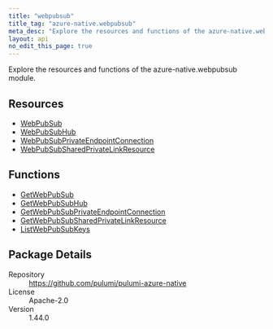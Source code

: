 ```yaml
---
title: "webpubsub"
title_tag: "azure-native.webpubsub"
meta_desc: "Explore the resources and functions of the azure-native.webpubsub module."
layout: api
no_edit_this_page: true
---
```


<!-- WARNING: this file was generated by Pulumi Docs Generator. -->
<!-- Do not edit by hand unless you're certain you know what you are doing! -->

Explore the resources and functions of the azure-native.webpubsub module.

<h2 id="resources">Resources</h2>
<ul class="api">
    <li><a href="webpubsub" title="WebPubSub"><span class="api-symbol api-symbol--resource"></span>WebPubSub</a></li>
    <li><a href="webpubsubhub" title="WebPubSubHub"><span class="api-symbol api-symbol--resource"></span>WebPubSubHub</a></li>
    <li><a href="webpubsubprivateendpointconnection" title="WebPubSubPrivateEndpointConnection"><span class="api-symbol api-symbol--resource"></span>WebPubSubPrivateEndpointConnection</a></li>
    <li><a href="webpubsubsharedprivatelinkresource" title="WebPubSubSharedPrivateLinkResource"><span class="api-symbol api-symbol--resource"></span>WebPubSubSharedPrivateLinkResource</a></li>
</ul>

<h2 id="functions">Functions</h2>
<ul class="api">
    <li><a href="getwebpubsub" title="GetWebPubSub"><span class="api-symbol api-symbol--function"></span>GetWebPubSub</a></li>
    <li><a href="getwebpubsubhub" title="GetWebPubSubHub"><span class="api-symbol api-symbol--function"></span>GetWebPubSubHub</a></li>
    <li><a href="getwebpubsubprivateendpointconnection" title="GetWebPubSubPrivateEndpointConnection"><span class="api-symbol api-symbol--function"></span>GetWebPubSubPrivateEndpointConnection</a></li>
    <li><a href="getwebpubsubsharedprivatelinkresource" title="GetWebPubSubSharedPrivateLinkResource"><span class="api-symbol api-symbol--function"></span>GetWebPubSubSharedPrivateLinkResource</a></li>
    <li><a href="listwebpubsubkeys" title="ListWebPubSubKeys"><span class="api-symbol api-symbol--function"></span>ListWebPubSubKeys</a></li>
</ul>

<h2 id="package-details">Package Details</h2>
<dl class="package-details">
	<dt>Repository</dt>
	<dd><a href="https://github.com/pulumi/pulumi-azure-native">https://github.com/pulumi/pulumi-azure-native</a></dd>
	<dt>License</dt>
	<dd>Apache-2.0</dd>
	<dt>Version</dt>
	<dd>1.44.0</dd>
</dl>


